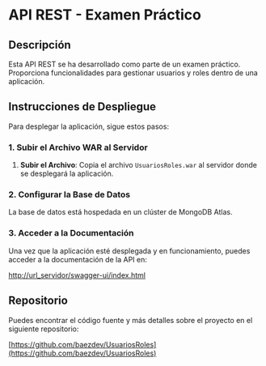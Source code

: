 # API REST - Examen Práctico

## Descripción

Esta API REST se ha desarrollado como parte de un examen práctico. Proporciona funcionalidades para gestionar usuarios y roles dentro de una aplicación.

## Instrucciones de Despliegue

Para desplegar la aplicación, sigue estos pasos:

### 1. Subir el Archivo WAR al Servidor

1. **Subir el Archivo**: Copia el archivo `UsuariosRoles.war` al servidor donde se desplegará la aplicación.

### 2. Configurar la Base de Datos

La base de datos está hospedada en un clúster de MongoDB Atlas.

### 3. Acceder a la Documentación

Una vez que la aplicación esté desplegada y en funcionamiento, puedes acceder a la documentación de la API en:

[http://url_servidor/swagger-ui/index.html](http://url_servidor/swagger-ui/index.html)

## Repositorio

Puedes encontrar el código fuente y más detalles sobre el proyecto en el siguiente repositorio:

[https://github.com/baezdev/UsuariosRoles](https://github.com/baezdev/UsuariosRoles)
